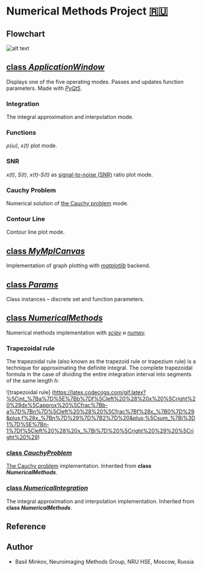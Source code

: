 # Numerical Methods Project [:ru:](/info/README_RUS.md)

## Flowchart

![alt text](https://github.com/BasilMinkov/NumericalMethodsProject/blob/master/static/NumericalMethodsProjects_eng.jpg)

## [class _ApplicationWindow_](/main.py)
Displays one of the five operating modes. Passes and updates function parameters. Made with [_PyQt5_](https://pypi.python.org/pypi/PyQt5).

### Integration
The integral approximation and interpolation mode.

### Functions
 _ρ(ω)_, _x(t)_ plot mode.

### SNR
_x(t)_, _S(t)_, _x(t)-S(t)_ as [signal-to-noise (SNR)](https://en.wikipedia.org/wiki/Signal-to-noise_ratio) ratio plot mode.

### Cauchy Problem
Numerical solution of [the Cauchy problem](https://en.wikipedia.org/wiki/Cauchy_problem) mode.

### Contour Line
Contour line plot mode.

## [class _MyMplCanvas_](/canvas.py)
Implementation of graph plotting with [_matplotlib_](https://matplotlib.org/) backend.

## [class _Params_](/params.py)
Class instances – discrete set and function parameters.

## [class _NumericalMethods_](/numerical_methods.py)
Numerical methods implementation with [_scipy_](https://www.scipy.org/) и [_numpy_](http://www.numpy.org/).

### Trapezoidal rule

The trapezoidal rule (also known as the trapezoid rule or trapezium rule) is a technique for approximating the definite integral.
The complete trapezoidal formula in the case of dividing the entire integration interval into segments of the same length _h_:

![trapezoidal rule] (https://latex.codecogs.com/gif.latex?%5Cint_%7Ba%7D%5E%7Bb%7Df%5Cleft%20%28%20x%20%5Cright%20%29dx%5Capprox%20%5Cfrac%7Bb-a%7D%7Bn%7D%5Cleft%20%28%20%5Cfrac%7Bf%28x_%7B0%7D%29&plus;f%28x_%7Bn%7D%29%7D%7B2%7D%20&plus;%5Csum_%7Bi%3D1%7D%5E%7Bn-1%7Df%5Cleft%20%28%20x_%7Bi%7D%20%5Cright%20%29%20%5Cright%20%29)

### [class _CauchyProblem_](/numerical_methods.py)
[The Cauchy problem](https://en.wikipedia.org/wiki/Cauchy_problem) implementation. Inherited from **class _NumericalMethods_**.

### [class _NumericalIntegration_]((/numerical_methods.py))
The integral approximation and interpolation implementation. Inherited from **class _NumericalMethods_**.

## Reference



## Author
- Basil Minkov, Neuroimaging Methods Group, NRU HSE, Moscow, Russia

